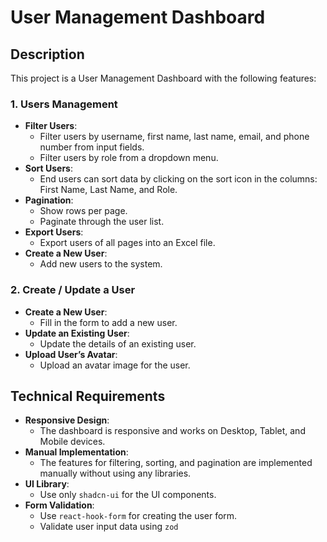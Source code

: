 # User Management Dashboard

## Description

This project is a User Management Dashboard with the following features:

### 1. Users Management

- **Filter Users**:
  - Filter users by username, first name, last name, email, and phone number from input fields.
  - Filter users by role from a dropdown menu.
- **Sort Users**:
  - End users can sort data by clicking on the sort icon in the columns: First Name, Last Name, and Role.
- **Pagination**:
  - Show rows per page.
  - Paginate through the user list.
- **Export Users**:
  - Export users of all pages into an Excel file.
- **Create a New User**:
  - Add new users to the system.

### 2. Create / Update a User

- **Create a New User**:
  - Fill in the form to add a new user.
- **Update an Existing User**:
  - Update the details of an existing user.
- **Upload User’s Avatar**:
  - Upload an avatar image for the user.

## Technical Requirements

- **Responsive Design**:
  - The dashboard is responsive and works on Desktop, Tablet, and Mobile devices.
- **Manual Implementation**:
  - The features for filtering, sorting, and pagination are implemented manually without using any libraries.
- **UI Library**:
  - Use only `shadcn-ui` for the UI components.
- **Form Validation**:
  - Use `react-hook-form` for creating the user form.
  - Validate user input data using `zod`
